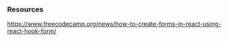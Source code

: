 ###     Resources
https://www.freecodecamp.org/news/how-to-create-forms-in-react-using-react-hook-form/